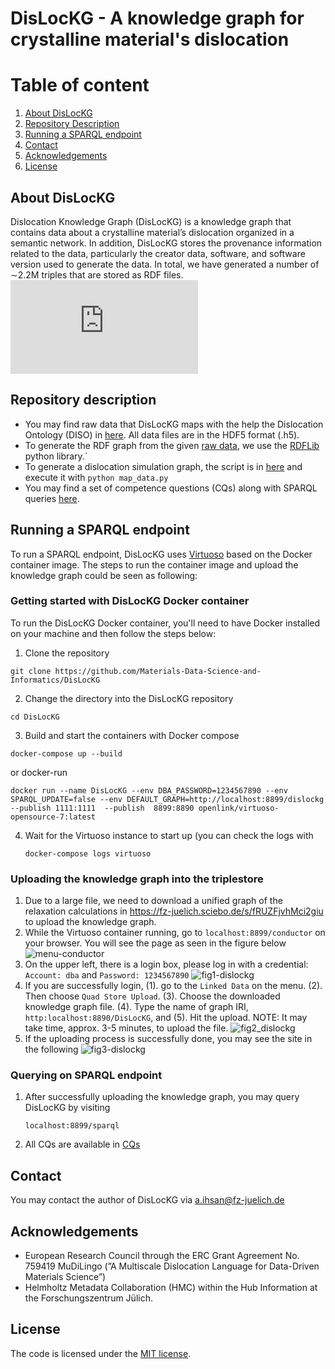 # DisLocKG - A knowledge graph for crystalline material's dislocation

# Table of content
  1. [About DisLocKG](#about-dislockg)
  2. [Repository Description](#repository-description)
  4. [Running a SPARQL endpoint](#running-a-sparql-endpoint)
  5. [Contact](#contact)
  6. [Acknowledgements](#acknowledgements)
  7. [License](#license)
 

## About DisLocKG
Dislocation Knowledge Graph (DisLocKG) is a knowledge graph that contains data about a crystalline material’s dislocation organized in a semantic network. In addition, DisLocKG stores the provenance information related to the data, particularly the creator data, software, and software version used to generate the data. In total, we have generated a number of ∼2.2M triples that are stored as RDF files.
![Fig16.pdf](https://github.com/Materials-Data-Science-and-Informatics/DisLocKG/files/12272399/Fig16.pdf)

## Repository description
* You may find raw data that DisLocKG maps with the help the Dislocation Ontology (DISO) in [here](/raw-data/modelib-microstructure/Copper/h5/). All data files are in the HDF5 format (.h5).
* To generate the RDF graph from the given [raw data](raw-data), we use the [RDFLib](https://github.com/RDFLib/rdflib) python library.`
* To generate a dislocation simulation graph, the script is in [here](/script/modelib/) and execute it with `python map_data.py`
* You may find a set of competence questions (CQs) along with SPARQL queries [here](/CQs/CQs_v1_1.md).
    

## Running a SPARQL endpoint
To run a SPARQL endpoint, DisLocKG uses [Virtuoso](https://virtuoso.openlinksw.com) based on the Docker container image. The steps to run the container image and upload the knowledge graph could be seen as following:

### Getting started with DisLocKG Docker container
To run the DisLocKG Docker container, you'll need to have Docker installed on your machine and then follow the steps below:

1. Clone the repository

```
git clone https://github.com/Materials-Data-Science-and-Informatics/DisLocKG
```

2. Change the directory into the DisLocKG repository

```
cd DisLocKG
```

3. Build and start the containers with Docker compose 
```
docker-compose up --build
```
or docker-run 
```
docker run --name DisLocKG --env DBA_PASSWORD=1234567890 --env SPARQL_UPDATE=false --env DEFAULT_GRAPH=http://localhost:8899/dislockg --publish 1111:1111  --publish  8899:8890 openlink/virtuoso-opensource-7:latest
```
4. Wait for the Virtuoso instance to start up (you can check the logs with
   ```
   docker-compose logs virtuoso
   ```

### Uploading the knowledge graph into the triplestore 

1. Due to a large file, we need to download a unified graph of the relaxation calculations in https://fz-juelich.sciebo.de/s/fRUZFjvhMci2giu to upload the knowledge graph.
2. While the Virtuoso container running, go to `localhost:8899/conductor` on your browser. You will see the page as seen in the figure below
![menu-conductor](https://github.com/Materials-Data-Science-and-Informatics/DisLocKG/assets/71790028/ee0c7f66-82ce-46d8-9544-01ee2f612d0e)
3. On the upper left, there is a login box, please log in with a credential: `Account: dba` and `Password: 1234567890`
![fig1-dislockg](https://github.com/Materials-Data-Science-and-Informatics/DisLocKG/assets/71790028/2d34cf0c-a2b7-488c-8d92-e32d82fe2e37)
4. If you are successfully login,
  (1). go to the `Linked Data` on the menu.
  (2). Then choose `Quad Store Upload`.
  (3). Choose the downloaded knowledge graph file. 
   (4). Type the name of graph IRI, `http:localhost:8890/DisLocKG`, and 
   (5). Hit the upload.
NOTE: It may take time, approx. 3-5 minutes, to upload the file.
![fig2_dislockg](https://github.com/Materials-Data-Science-and-Informatics/DisLocKG/assets/71790028/dcc21a0b-caa4-4464-a116-aec9684ce211)
5. If the uploading process is successfully done, you may see the site in the following
   ![fig3-dislockg](https://github.com/Materials-Data-Science-and-Informatics/DisLocKG/assets/71790028/6b97834d-ad83-4ff8-99cc-f6f5aeb13d30)


### Querying on SPARQL endpoint
1. After successfully uploading the knowledge graph, you may query DisLocKG by visiting
   ```
   localhost:8899/sparql
   ```
3. All CQs are available in [CQs](/CQs/CQs_v1_1.md)

## Contact
You may contact the author of DisLocKG via a.ihsan@fz-juelich.de

## Acknowledgements
* European Research Council through the ERC Grant Agreement No. 759419 MuDiLingo (”A Multiscale Dislocation Language for Data-Driven Materials Science”)
* Helmholtz Metadata Collaboration (HMC) within the Hub Information at the Forschungszentrum Jülich.
  
## License
The code is licensed under the [MIT license](./LICENSE).

